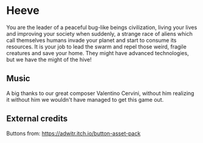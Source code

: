 # Heeve

You are the leader of a peaceful bug-like beings civilization, living your
lives and improving your society when suddenly, a strange race of aliens
which call themselves humans invade your planet and start to consume its
resources. It is your job to lead the swarm and repel those weird, fragile
creatures and save your home. They might have advanced technologies, but we
have the might of the hive!

## Music
A big thanks to our great composer Valentino Cervini, without him realizing it
without him we wouldn't have managed to get this game out.


## External credits
Buttons from: https://adwitr.itch.io/button-asset-pack